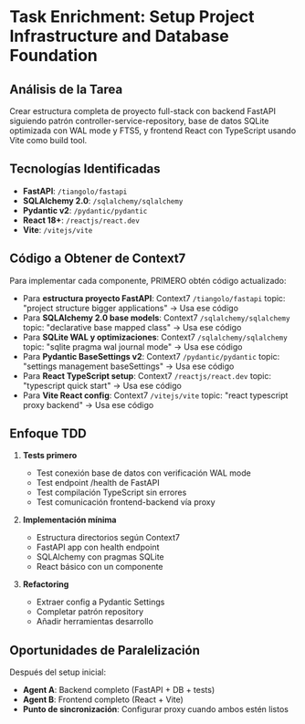 # Task Enrichment: Setup Project Infrastructure and Database Foundation

## Análisis de la Tarea
Crear estructura completa de proyecto full-stack con backend FastAPI siguiendo patrón controller-service-repository, base de datos SQLite optimizada con WAL mode y FTS5, y frontend React con TypeScript usando Vite como build tool.

## Tecnologías Identificadas
- **FastAPI**: `/tiangolo/fastapi`
- **SQLAlchemy 2.0**: `/sqlalchemy/sqlalchemy`
- **Pydantic v2**: `/pydantic/pydantic`
- **React 18+**: `/reactjs/react.dev`
- **Vite**: `/vitejs/vite`

## Código a Obtener de Context7
Para implementar cada componente, PRIMERO obtén código actualizado:
- Para **estructura proyecto FastAPI**: Context7 `/tiangolo/fastapi` topic: "project structure bigger applications" → Usa ese código
- Para **SQLAlchemy 2.0 base models**: Context7 `/sqlalchemy/sqlalchemy` topic: "declarative base mapped class" → Usa ese código
- Para **SQLite WAL y optimizaciones**: Context7 `/sqlalchemy/sqlalchemy` topic: "sqlite pragma wal journal mode" → Usa ese código
- Para **Pydantic BaseSettings v2**: Context7 `/pydantic/pydantic` topic: "settings management baseSettings" → Usa ese código
- Para **React TypeScript setup**: Context7 `/reactjs/react.dev` topic: "typescript quick start" → Usa ese código
- Para **Vite React config**: Context7 `/vitejs/vite` topic: "react typescript proxy backend" → Usa ese código

## Enfoque TDD
1. **Tests primero**
   - Test conexión base de datos con verificación WAL mode
   - Test endpoint /health de FastAPI
   - Test compilación TypeScript sin errores
   - Test comunicación frontend-backend vía proxy

2. **Implementación mínima**
   - Estructura directorios según Context7
   - FastAPI app con health endpoint
   - SQLAlchemy con pragmas SQLite
   - React básico con un componente

3. **Refactoring**
   - Extraer config a Pydantic Settings
   - Completar patrón repository
   - Añadir herramientas desarrollo

## Oportunidades de Paralelización
Después del setup inicial:
- **Agent A**: Backend completo (FastAPI + DB + tests)
- **Agent B**: Frontend completo (React + Vite)
- **Punto de sincronización**: Configurar proxy cuando ambos estén listos